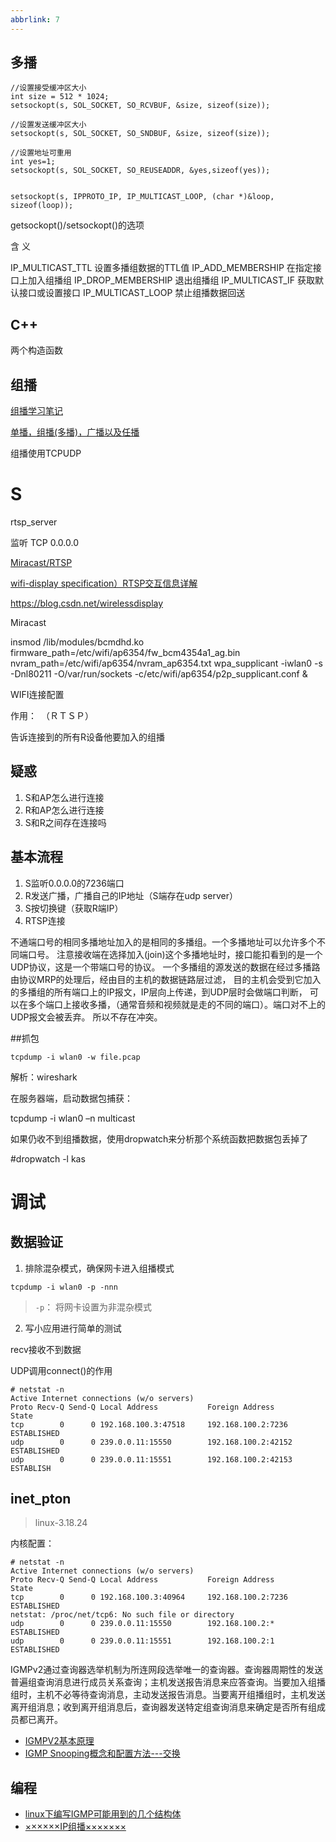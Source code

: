 ```yaml
---
abbrlink: 7
---
```




## 多播

```
//设置接受缓冲区大小  
int size = 512 * 1024;   
setsockopt(s, SOL_SOCKET, SO_RCVBUF, &size, sizeof(size));

//设置发送缓冲区大小  
setsockopt(s, SOL_SOCKET, SO_SNDBUF, &size, sizeof(size));  

//设置地址可重用  
int yes=1;  
setsockopt(s, SOL_SOCKET, SO_REUSEADDR, &yes,sizeof(yes));


setsockopt(s, IPPROTO_IP, IP_MULTICAST_LOOP, (char *)&loop, sizeof(loop));
```

getsockopt()/setsockopt()的选项

含    义

IP_MULTICAST_TTL  设置多播组数据的TTL值
IP_ADD_MEMBERSHIP 在指定接口上加入组播组
IP_DROP_MEMBERSHIP 退出组播组
IP_MULTICAST_IF 获取默认接口或设置接口
IP_MULTICAST_LOOP 禁止组播数据回送



## C++

两个构造函数




## 组播

[组播学习笔记](https://blog.csdn.net/samtaoys/article/details/51981323)

[单播，组播(多播)，广播以及任播](http://colobu.com/2014/10/21/udp-and-unicast-multicast-broadcast-anycast/#0-tsina-1-67000-397232819ff9a47a7b7e80a40613cfe1)


组播使用TCPUDP


# S

rtsp_server

监听 TCP  0.0.0.0


[Miracast/RTSP](https://blog.csdn.net/wirelessdisplay/article/details/53869560)

[wifi-display specification）RTSP交互信息详解](https://blog.csdn.net/lele_cheny/article/details/20220921)

https://blog.csdn.net/wirelessdisplay

Miracast

insmod /lib/modules/bcmdhd.ko firmware_path=/etc/wifi/ap6354/fw_bcm4354a1_ag.bin nvram_path=/etc/wifi/ap6354/nvram_ap6354.txt
wpa_supplicant -iwlan0 -s -Dnl80211 -O/var/run/sockets -c/etc/wifi/ap6354/p2p_supplicant.conf &   


WIFI连接配置


作用：　（ＲＴＳＰ）

告诉连接到的所有R设备他要加入的组播　


## 疑惑

1. S和AP怎么进行连接
2. R和AP怎么进行连接
3. S和R之间存在连接吗





## 基本流程

1. S监听0.0.0.0的7236端口
2. R发送广播，广播自己的IP地址（S端存在udp server）
3. S按切换键（获取R端IP）
4. RTSP连接



不通端口号的相同多播地址加入的是相同的多播组。一个多播地址可以允许多个不同端口号。
注意接收端在选择加入(join)这个多播地址时，接口能扣看到的是一个UDP协议，这是一个带端口号的协议。
一个多播组的源发送的数据在经过多播路由协议MRP的处理后，经由目的主机的数据链路层过滤，
目的主机会受到它加入的多播组的所有端口上的IP报文，IP层向上传递，到UDP层时会做端口判断，
可以在多个端口上接收多播，（通常音频和视频就是走的不同的端口）。端口对不上的UDP报文会被丢弃。
所以不存在冲突。


##抓包

```
tcpdump -i wlan0 -w file.pcap
```

解析：wireshark






在服务器端，启动数据包捕获：

tcpdump -i wlan0 –n multicast




如果仍收不到组播数据，使用dropwatch来分析那个系统函数把数据包丢掉了

#dropwatch -l kas




# 调试

## 数据验证

1. 排除混杂模式，确保网卡进入组播模式
```
tcpdump -i wlan0 -p -nnn
```
>`-p`：    将网卡设置为非混杂模式

2. 写小应用进行简单的测试


recv接收不到数据


UDP调用connect()的作用



```
# netstat -n
Active Internet connections (w/o servers)
Proto Recv-Q Send-Q Local Address           Foreign Address         State       
tcp        0      0 192.168.100.3:47518     192.168.100.2:7236      ESTABLISHED
udp        0      0 239.0.0.11:15550        192.168.100.2:42152     ESTABLISHED
udp        0      0 239.0.0.11:15551        192.168.100.2:42153     ESTABLISH
```

## inet_pton

>linux-3.18.24

内核配置：


```
# netstat -n
Active Internet connections (w/o servers)
Proto Recv-Q Send-Q Local Address           Foreign Address         State       
tcp        0      0 192.168.100.3:40964     192.168.100.2:7236      ESTABLISHED
netstat: /proc/net/tcp6: No such file or directory
udp        0      0 239.0.0.11:15550        192.168.100.2:*         ESTABLISHED
udp        0      0 239.0.0.11:15551        192.168.100.2:1         ESTABLISHED
```

IGMPv2通过查询器选举机制为所连网段选举唯一的查询器。查询器周期性的发送普遍组查询消息进行成员关系查询；主机发送报告消息来应答查询。当要加入组播组时，主机不必等待查询消息，主动发送报告消息。当要离开组播组时，主机发送离开组消息；收到离开组消息后，查询器发送特定组查询消息来确定是否所有组成员都已离开。

* [IGMPV2基本原理](http://blog.sina.com.cn/s/blog_c079d59e0102whjg.html)
* [IGMP Snooping概念和配置方法---交换](https://blog.csdn.net/mingzznet/article/details/9253607)


## 编程

* [linux下编写IGMP可能用到的几个结构体](https://blog.csdn.net/shanzhizi/article/details/8750042)
* [××××××IP组播×××××××](https://blog.csdn.net/liujianfeng1984/article/details/44138671)
